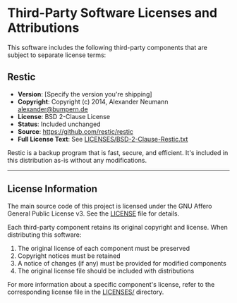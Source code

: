 # Third-Party Software Licenses and Attributions

This software includes the following third-party components that are subject to separate license terms:

## Restic

- **Version**: [Specify the version you're shipping]
- **Copyright**: Copyright (c) 2014, Alexander Neumann <alexander@bumpern.de>
- **License**: BSD 2-Clause License
- **Status**: Included unchanged
- **Source**: https://github.com/restic/restic
- **Full License Text**: See [LICENSES/BSD-2-Clause-Restic.txt](LICENSES/BSD-2-Clause-Restic.txt)

Restic is a backup program that is fast, secure, and efficient. It's included in this distribution as-is without any modifications.

---

## License Information

The main source code of this project is licensed under the GNU Affero General Public License v3. See the [LICENSE](LICENSE) file for details.

Each third-party component retains its original copyright and license. When distributing this software:

1. The original license of each component must be preserved
2. Copyright notices must be retained
3. A notice of changes (if any) must be provided for modified components
4. The original license file should be included with distributions

For more information about a specific component's license, refer to the corresponding license file in the [LICENSES/](LICENSES/) directory.

